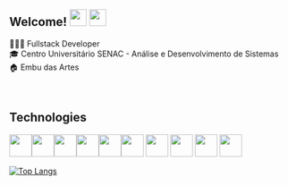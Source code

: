 

## Welcome! <img src="https://emojis.slackmojis.com/emojis/images/1615425105/19530/ugly_code.gif?1615425105" width="30" />  <img src="https://emojis.slackmojis.com/emojis/images/1617826989/28273/typing.gif?1617826989" width="30" />


<div>
👨🏽‍💻 Fullstack Developer <br/>
🎓 Centro Universitário SENAC - Análise e Desenvolvimento de Sistemas <br/>
🏠 Embu das Artes <br/>
</div>
<br/>
<br/>

## Technologies
<p>
<img src="https://cdn.worldvectorlogo.com/logos/java.svg" width="40" height="40"/><img src="https://cdn.worldvectorlogo.com/logos/html5-2.svg" width="40" height="40"/><img src="https://cdn.worldvectorlogo.com/logos/css-3.svg" width="40" height="40"/><img src="https://cdn.worldvectorlogo.com/logos/logo-javascript.svg" width="40" height="40"/><img src="https://cdn.worldvectorlogo.com/logos/c--4.svg" width="40" height="40"/><img src="https://cdn.worldvectorlogo.com/logos/eclipse-11.svg" width="40" height="40"/> <img src="https://cdn.worldvectorlogo.com/logos/visual-studio-code-1.svg" width="40" height="40"/> <img src="https://cdn.worldvectorlogo.com/logos/git-icon.svg" width="40" height="40"/> <img src="https://cdn.worldvectorlogo.com/logos/github-icon.svg" width="40" height="40"/> <img src="https://cdn.worldvectorlogo.com/logos/microsoft-windows-22.svg" width="40" height="40"/></p>






[![Top Langs](https://github-readme-stats.vercel.app/api/top-langs/?username=melqui1998)](https://github.com/melqui1998/github-readme-stats)


<table>
